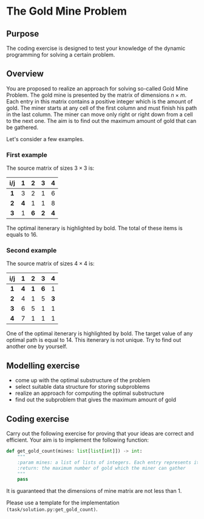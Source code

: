 # The Gold Mine Problem

## Purpose
The coding exercise is designed to test your knowledge of the dynamic programming for solving
a certain problem. 

## Overview
You are proposed to realize an approach for solving so-called Gold Mine Problem. The gold mine is presented by the
matrix of dimensions $n\times m$. Each entry in this matrix contains a positive integer which is the amount of gold. 
The miner starts at any cell of the first column and must finish his path in the last column. 
The miner can move only right or right down from a cell to the next one. The aim is to find out 
the maximum amount of gold that can be gathered. 

Let's consider a few examples.

### First example

The source matrix of sizes $3\times 3$ is:

|   i/j   |   1   |   2   |   3   |   4   |
|:-------:|:-----:|:-----:|:-----:|:-----:|
|  **1**  |   3   |   2   |   1   |   6   |
|  **2**  | **4** |   1   |   1   |   8   |
|  **3**  |   1   | **6** | **2** | **4** |

The optimal itenerary is highlighted by bold. The total of these items is equals to 16.

### Second example

The source matrix of sizes $4\times 4$ is: 

|   i/j   |   1   |   2   |   3   |   4   |
|:-------:|:-----:|:-----:|:-----:|:-----:|
|  **1**  | **4** | **1** | **6** |   1   |
|  **2**  |   4   |   1   |   5   | **3** |
|  **3**  |   6   |   5   |   1   |   1   |
|  **4**  |   7   |   1   |   1   |   1   |

One of the optimal itenerary is highlighted by bold. 
The target value of any optimal path is equal to 14. 
This itenerary is not unique. Try to find out another one by yourself.


## Modelling exercise
- come up with the optimal substructure of the problem
- select suitable data structure for storing subproblems
- realize an approach for computing the optimal substructure
- find out the subproblem that gives the maximum amount of gold

## Coding exercise

Carry out the following exercise for proving that your ideas are correct and efficient.
Your aim is to implement the following function:

```python
def get_gold_count(mines: list[list[int]]) -> int:
    """
    :param mines: a list of lists of integers. Each entry represents itself the number of gold
    :return: the maximum number of gold which the miner can gather
    """
    pass
```

It is guaranteed that the dimensions of mine matrix are not less than 1.

Please use a template for the implementation `(task/solution.py:get_gold_count)`.
